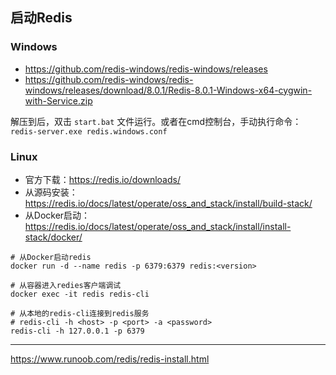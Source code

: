 ## 启动Redis

### Windows

- https://github.com/redis-windows/redis-windows/releases
- https://github.com/redis-windows/redis-windows/releases/download/8.0.1/Redis-8.0.1-Windows-x64-cygwin-with-Service.zip

解压到后，双击 `start.bat` 文件运行。或者在cmd控制台，手动执行命令：`redis-server.exe redis.windows.conf`


### Linux

- 官方下载：https://redis.io/downloads/
- 从源码安装：https://redis.io/docs/latest/operate/oss_and_stack/install/build-stack/
- 从Docker启动：https://redis.io/docs/latest/operate/oss_and_stack/install/install-stack/docker/

```
# 从Docker启动redis
docker run -d --name redis -p 6379:6379 redis:<version>

# 从容器进入redies客户端调试
docker exec -it redis redis-cli

# 从本地的redis-cli连接到redis服务
# redis-cli -h <host> -p <port> -a <password>
redis-cli -h 127.0.0.1 -p 6379
```

----------------------

https://www.runoob.com/redis/redis-install.html